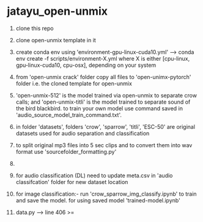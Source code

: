 # jatayu_open-unmix

1. clone this repo
2. clone open-unmix template in it
3. create conda env using 'environment-gpu-linux-cuda10.yml'  --> conda env create -f scripts/environment-X.yml where X is either [cpu-linux, gpu-linux-cuda10, cpu-osx], depending on your system
4. from 'open-unmix crack' folder copy all files to 'open-unimx-pytorch' folder i.e. the cloned template for open-unmix
5. 'open-unmix-512' is the model trained via open-unmix to separate crow calls; and 'open-unmix-titli' is the model trained to separate sound of the bird blackbird.
    to train your own model use command saved in 'audio_source_model_train_command.txt'. 


6. in folder 'datasets', folders 'crow', 'sparrow', 'titli', 'ESC-50' are original datasets used for audio separation and classification
7. to split original mp3 files into 5 sec clips and to convert them into wav format use 'sourcefolder_formatting.py'
8. 
9. for audio classification (DL) need to update meta.csv in 'audio classifcation' folder for new dataset location 
10. for image classification:-
      run 'crow_sparrow_img_classify.ipynb' to train and save the model.
      for using saved model 'trained-model.ipynb'
10. data.py --> line 406 >=
